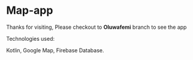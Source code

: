 # Map-app

Thanks for visiting, Please checkout to **Oluwafemi** branch to see the app

Technologies used: 

Kotlin, Google Map, Firebase Database.
